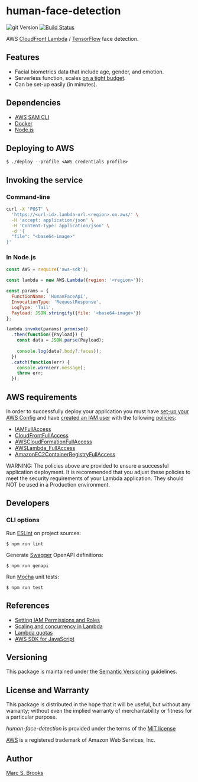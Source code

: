 # human-face-detection

![git Version](https://img.shields.io/github/package-json/v/nuxy/human-face-detection?style=flat-square&svg=true&label=git+package) [![Build Status](https://api.travis-ci.com/nuxy/human-face-detection.svg?branch=master)](https://app.travis-ci.com/github/nuxy/human-face-detection)

AWS [CloudFront Lambda](https://docs.aws.amazon.com/lambda/latest/dg/welcome.html) / [TensorFlow](https://www.tensorflow.org) face detection.

## Features

- Facial biometrics data that include age, gender, and emotion.
- Serverless function, scales [on a tight budget](https://s3.amazonaws.com/lambda-tools/pricing-calculator.html).
- Can be set-up easily (in minutes).

## Dependencies

- [AWS SAM CLI](https://docs.aws.amazon.com/serverless-application-model/latest/developerguide/serverless-sam-cli-install.html)
- [Docker](https://www.docker.com/get-started)
- [Node.js](https://nodejs.org)

## Deploying to AWS

    $ ./deploy --profile <AWS credentials profile>

## Invoking the service

### Command-line

```sh
curl -X 'POST' \
  'https://<url-id>.lambda-url.<region>.on.aws/' \
  -H 'accept: application/json' \
  -H 'Content-Type: application/json' \
  -d '{
  "file": "<base64-image>"
}'
```

### In Node.js

```js
const AWS = require('aws-sdk');

const lambda = new AWS.Lambda({region: '<region>'});

const params = {
  FunctionName: 'HumanFaceApi',
  InvocationType: 'RequestResponse',
  LogType: 'Tail',
  Payload: JSON.stringify({file: '<base64-image>'})
};

lambda.invoke(params).promise()
  .then(function({Payload}) {
    const data = JSON.parse(Payload);
    
    console.log(data?.body?.faces));
  })
  .catch(function(err) {
    console.warn(err.message);
    throw err;
  });
```

## AWS requirements

In order to successfully deploy your application you must have [set-up your AWS Config](https://docs.aws.amazon.com/config/latest/developerguide/gs-cli.html) and have [created an IAM user](https://docs.aws.amazon.com/IAM/latest/UserGuide/id_users_create.html) with the following [policies](https://docs.aws.amazon.com/IAM/latest/UserGuide/access_policies_manage.html):

- [IAMFullAccess](https://console.aws.amazon.com/iam/home#/policies/arn%3Aaws%3Aiam%3A%3Aaws%3Apolicy%2FIAMFullAccess)
- [CloudFrontFullAccess](https://console.aws.amazon.com/iam/home#/policies/arn%3Aaws%3Aiam%3A%3Aaws%3Apolicy%2FCloudFrontFullAccess)
- [AWSCloudFormationFullAccess](https://console.aws.amazon.com/iam/home#/policies/arn%3Aaws%3Aiam%3A%3Aaws%3Apolicy%2FAWSCloudFormationFullAccess)
- [AWSLambda_FullAccess](https://console.aws.amazon.com/iam/home#/policies/arn%3Aaws%3Aiam%3A%3Aaws%3Apolicy%2FAWSLambda_FullAccess)
- [AmazonEC2ContainerRegistryFullAccess](https://us-east-1.console.aws.amazon.com/iam/home#/policies/arn:aws:iam::aws:policy/AmazonEC2ContainerRegistryFullAccess)

WARNING: The policies above are provided to ensure a successful application deployment.  It is recommended that you adjust these policies to meet the security requirements of your Lambda application.  They should NOT be used in a Production environment.

## Developers

### CLI options

Run [ESLint](https://eslint.org/) on project sources:

    $ npm run lint

Generate [Swagger](https://swagger.io) OpenAPI definitions:

    $ npm run genapi

Run [Mocha](https://mochajs.org) unit tests:

    $ npm run test

## References

- [Setting IAM Permissions and Roles](https://docs.aws.amazon.com/AmazonCloudFront/latest/DeveloperGuide/lambda-edge-permissions.html)
- [Scaling and concurrency in Lambda](https://docs.aws.amazon.com/lambda/latest/operatorguide/scaling-concurrency.html)
- [Lambda quotas](https://docs.aws.amazon.com/lambda/latest/dg/gettingstarted-limits.html)
- [AWS SDK for JavaScript](https://docs.aws.amazon.com/AWSJavaScriptSDK/latest/index.html)

## Versioning

This package is maintained under the [Semantic Versioning](https://semver.org) guidelines.

## License and Warranty

This package is distributed in the hope that it will be useful, but without any warranty; without even the implied warranty of merchantability or fitness for a particular purpose.

_human-face-detection_ is provided under the terms of the [MIT license](http://www.opensource.org/licenses/mit-license.php)

[AWS](https://aws.amazon.com) is a registered trademark of Amazon Web Services, Inc.

## Author

[Marc S. Brooks](https://github.com/nuxy)
